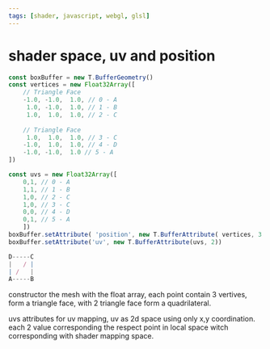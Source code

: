 ```yaml
---
tags: [shader, javascript, webgl, glsl]
---
```


# shader space, uv and position

```javascript
const boxBuffer = new T.BufferGeometry()
const vertices = new Float32Array([
    // Triangle Face
    -1.0, -1.0,  1.0, // 0 - A
     1.0, -1.0,  1.0, // 1 - B
     1.0,  1.0,  1.0, // 2 - C
    
    // Triangle Face
     1.0,  1.0,  1.0, // 3 - C
    -1.0,  1.0,  1.0, // 4 - D
    -1.0, -1.0,  1.0 // 5 - A
])

const uvs = new Float32Array([
    0,1, // 0 - A
    1,1, // 1 - B
    1,0, // 2 - C
    1,0, // 3 - C
    0,0, // 4 - D
    0,1, // 5 - A
    ])
boxBuffer.setAttribute( 'position', new T.BufferAttribute( vertices, 3 ) );
boxBuffer.setAttribute('uv', new T.BufferAttribute(uvs, 2))

D-----C  
|   / |  
| /   |  
A-----B  
```

constructor the mesh with the float array, each point contain 3 vertives, form a triangle face, with 2 triangle face form a quadrilateral.

uvs attributes for uv mapping, uv as 2d space using only x,y coordination. each 2 value corresponding the respect point in local space witch corresponding with shader mapping space.  

